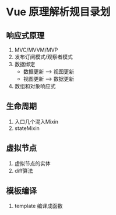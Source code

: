 # Vue 原理解析规目录划

## 响应式原理
1. MVC/MVVM/MVP
2. 发布订阅模式/观察者模式 
3. 数据绑定
    - 数据更新 --> 视图更新
    - 视图更新 --> 数据更新
4. 数组和对象响应式

## 生命周期

1. 入口几个混入Mixin
2. stateMixin


## 虚拟节点
1. 虚拟节点的实体
2. diff算法

## 模板编译
1. template 编译成函数

